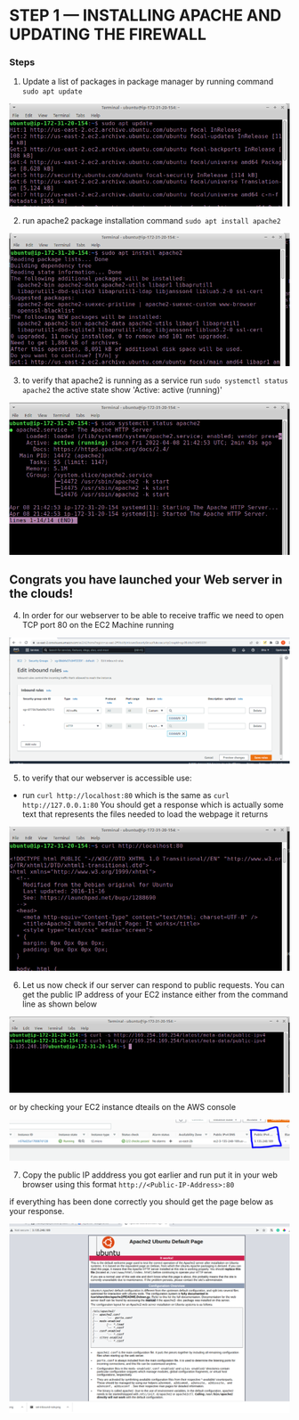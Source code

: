 # STEP 1 — INSTALLING APACHE AND UPDATING THE FIREWALL

### Steps

1. Update a list of packages in package manager by running command `sudo apt update`

![](assets/apache2-install/update-packages.png)


2. run apache2 package installation command `sudo apt install apache2`

![](assets/apache2-install/install-apache2.png)

3. to verify that apache2 is running as a service run `sudo systemctl status apache2`
    the active state show 'Active: active (running)'

![](assets/apache2-install/verify-apache2.png)


## Congrats you have launched your Web server in the clouds!

4. In order for our webserver to be able to receive traffic we need to open TCP port 80 on the EC2 Machine running

![](assets/apache2-install/set-inbound-rule.png)

5. to verify that our webserver is accessible use:
- run `curl http://localhost:80` which is the same as `curl http://127.0.0.1:80`
You should get a response which is actually some text that represents the files needed to load the webpage it returns

![](assets/apache2-install/curl-webserver.png)

6. Let us now check if our server can respond to public requests. You can get the public IP address of your EC2 instance either from the command line as shown below

![](assets/apache2-install/get-ip-cmd.png)

or by checking your EC2 instance dteails on the AWS console

![](assets/apache2-install/cget-ip-console.png)

7. Copy the public IP adddress you got earlier and run put it in your web browser using this format
  `http://<Public-IP-Address>:80`

  if everything has been done correctly you should get the page below as your response.

  ![](assets/apache2-install/apache_webpage.png)
